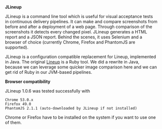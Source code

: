 **JLineup**

JLineup is a command line tool which is useful for visual acceptance tests in continuous
delivery pipelines. It can make and compare screenshots from before and after a deployment
of a web page. Through comparison of the screenshots it detects every changed pixel.
JLineup generates a HTML report and a JSON report.
Behind the scenes, it uses Selenium and a browser of choice (currently Chrome, Firefox and
PhantomJS are supported).

JLineup is a configuration compatible replacement
for Lineup, implemented in Java. The original
[Lineup](https://github.com/otto-de/lineup) is
a Ruby tool. We did a rewrite in Java, because we can
leverage some quicker image comparison here and we can
get rid of Ruby in our JVM-based pipelines.

**Browser compatibility**

JLineup 1.0.6 was tested successfully with

    Chrome 53.0.x
    Firefox 49.0
    PhantomJS 2.1.1 (auto-downloaded by JLineup if not installed)
        
Chrome or Firefox have to be installed on the system if you want to use one of them.

